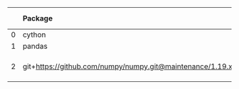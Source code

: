 <!-- markdown-link-check-disable -->

|    | Package                                                   | Version in 4.0.0     | Version in 4.2.0     | Status   |
|---:|:----------------------------------------------------------|:---------------------|:---------------------|:---------|
|  0 | cython                                                    | 0.29.21              | 0.29.21              |          |
|  1 | pandas                                                    | 1.1.5                | 1.1.5                |          |
|  2 | git+https://github.com/numpy/numpy.git@maintenance/1.19.x | No version specified | No version specified |          |